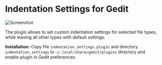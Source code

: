 Indentation Settings for Gedit
==============================

![Screenshot](http://sergejx.mysteria.cz/gedit/indentation-settings.png)

The plugin allows to set custom indentation settings for selected file types,
while leaving all other types with default settings.

**Installation:**
Copy file `indentation_settings.plugin` and directory `indentation_settings` to
`~/.local/share/gedit/plugins` directory and enable plugin in Gedit preferences.
